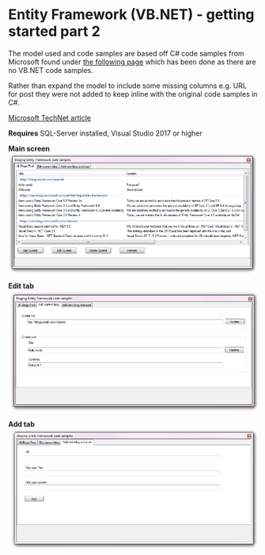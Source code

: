 # Entity Framework (VB.NET) - getting started part 2

The model used and code samples are based off C# code samples from Microsoft found under [the following page](https://docs.microsoft.com/en-us/ef/) which has been done as there are no VB.NET code samples. 

Rather than expand the model to include some missing columns e.g. URL for post they were not added to keep inline with the original code samples in C#.

[Microsoft TechNet article](https://social.technet.microsoft.com/wiki/contents/articles/53700.entity-framework-6-basic-data-operations-vb-net-window-forms.aspx)

**Requires**
SQL-Server installed, Visual Studio 2017 or higher

**Main screen**
![Main screen](assets/MainTab.png)

**Edit tab**
![edit screen](assets/editTab.png)

**Add tab**
![add tab](assets/AddTab.png)

